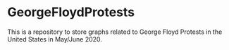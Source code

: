 # GeorgeFloydProtests
This is a repository to store graphs related to George Floyd Protests in the United States in May/June 2020.

<div>   
            <div id="34e3a5e6-c66c-437c-9b93-8e64d9b007a2" class="plotly-graph-div" style="height:100%; width:100%;"></div>
            <script type="text/javascript">
                    window.PLOTLYENV=window.PLOTLYENV || {};
                if (document.getElementById("34e3a5e6-c66c-437c-9b93-8e64d9b007a2")) {
                    Plotly.newPlot(
                        '34e3a5e6-c66c-437c-9b93-8e64d9b007a2',
                        [{"hoverinfo": "text", "lat": [34.7255, 33.5722, 32.1545, 37.3021, 37.7903, 34.1139, 32.8312, 37.7562, 36.7831, 38.5667, 39.7621, 38.8674, 38.9047, 25.7839, 27.9942, 33.7627, 41.8373, 39.7771, 38.1663, 30.0687, 42.3188, 39.3051, 42.3834, 44.9635, 39.1239, 35.2079, 35.8324, 41.2628, 35.1053, 36.2333, 40.6943, 39.986, 41.4767, 35.4676, 36.1284, 45.5371, 44.0563, 40.0077, 36.1715, 35.1046, 29.7869, 29.4658, 32.7936, 30.3006, 31.8479, 37.5295, 47.6211, 43.0642, 33.5277, 36.0713, 43.6007, 40.7774, 41.1405, 46.8653, 37.6897, 41.5725, 31.3477, 32.8151, 39.1412, 38.3484, 40.4396, 39.7415, 40.7245, 41.3112, 41.1918, 41.823, 44.4877, 42.9848, 43.6773, 61.1508, 21.3294, 43.5397, 33.798, 30.3322, 32.7812, 36.7335], "lon": [-92.358, -112.0891, -110.8782, -121.8489, -122.2165, -118.4068, -117.1225, -122.443, -119.7941, -121.4683, -104.8759, -104.7606, -77.0163, -80.2102, -82.4451, -84.4225, -87.6862, -86.1458, -85.6485, -89.9288, -71.0846, -76.6144, -83.1024, -93.2678, -94.5541, -80.8304, -78.6438, -96.0498, -106.6464, -115.2654, -73.9249, -82.9851, -81.6805, -97.5137, -95.9043, -122.65, -123.1173, -75.1339, -86.7843, -89.9773, -95.3905, -98.5254, -96.7662, -97.7517, -106.4309, -77.4756, -122.3244, -87.9673, -86.7987, -94.166, -116.2312, -111.93, -104.7927, -96.8292, -97.3441, -93.6105, -89.2359, -79.96300000000002, -84.506, -81.6323, -79.9763, -75.5413, -74.1725, -72.9246, -73.1953, -71.4187, -73.2314, -71.4447, -70.2715, -149.1091, -157.846, -96.7321, -118.1675, -81.6749, -97.3472, -76.0435], "marker": {"color": "coral"}, "text": ["Little Rock, AR", "Phoenix, AZ", "Tucson, AZ", "San Jose, CA", "Oakland, CA", "Los Angeles, CA", "San Diego, CA", "San Francisco, CA", "Fresno, CA", "Sacramento, CA", "Denver, CO", "Colorado Springs, CO", "Washington, DC", "Miami, FL", "Tampa, FL", "Atlanta, GA", "Chicago, IL", "Indianapolis, IN", "Louisville, KY", "New Orleans, LA", "Boston, MA", "Baltimore, MD", "Detroit, MI", "Minneapolis, MN", "Kansas City, MO", "Charlotte, NC", "Raleigh, NC", "Omaha, NE", "Albuquerque, NM", "Las Vegas, NV", "New York, NY", "Columbus, OH", "Cleveland, OH", "Oklahoma City, OK", "Tulsa, OK", "Portland, OR", "Eugene, OR", "Philadelphia, PA", "Nashville, TN", "Memphis, TN", "Houston, TX", "San Antonio, TX", "Dallas, TX", "Austin, TX", "El Paso, TX", "Richmond, VA", "Seattle, WA", "Milwaukee, WI", "Birmingham, AL", "Fayetteville, AR", "Boise, ID", "Salt Lake City, UT", "Cheyenne, WY", "Fargo, ND", "Wichita, KS", "Des Moines, IA", "Petal, MS", "Charleston, SC", "Cincinnati, OH", "Charleston, WV", "Pittsburgh, PA", "Wilmington, DE", "Newark, NJ", "New Haven, CT", "Bridgeport, CT", "Providence, RI", "Burlington, VT", "Manchester, NH", "Portland, ME", "Anchorage, AK", "Honolulu, HI", "Sioux Falls, SD", "Long Beach, CA", "Jacksonville, FL", "Fort Worth, TX", "Virginia Beach, VA"], "type": "scattergeo"}],
                        {"geo": {"scope": "usa"}, "template": {"data": {"bar": [{"error_x": {"color": "#2a3f5f"}, "error_y": {"color": "#2a3f5f"}, "marker": {"line": {"color": "#E5ECF6", "width": 0.5}}, "type": "bar"}], "barpolar": [{"marker": {"line": {"color": "#E5ECF6", "width": 0.5}}, "type": "barpolar"}], "carpet": [{"aaxis": {"endlinecolor": "#2a3f5f", "gridcolor": "white", "linecolor": "white", "minorgridcolor": "white", "startlinecolor": "#2a3f5f"}, "baxis": {"endlinecolor": "#2a3f5f", "gridcolor": "white", "linecolor": "white", "minorgridcolor": "white", "startlinecolor": "#2a3f5f"}, "type": "carpet"}], "choropleth": [{"colorbar": {"outlinewidth": 0, "ticks": ""}, "type": "choropleth"}], "contour": [{"colorbar": {"outlinewidth": 0, "ticks": ""}, "colorscale": [[0.0, "#0d0887"], [0.1111111111111111, "#46039f"], [0.2222222222222222, "#7201a8"], [0.3333333333333333, "#9c179e"], [0.4444444444444444, "#bd3786"], [0.5555555555555556, "#d8576b"], [0.6666666666666666, "#ed7953"], [0.7777777777777778, "#fb9f3a"], [0.8888888888888888, "#fdca26"], [1.0, "#f0f921"]], "type": "contour"}], "contourcarpet": [{"colorbar": {"outlinewidth": 0, "ticks": ""}, "type": "contourcarpet"}], "heatmap": [{"colorbar": {"outlinewidth": 0, "ticks": ""}, "colorscale": [[0.0, "#0d0887"], [0.1111111111111111, "#46039f"], [0.2222222222222222, "#7201a8"], [0.3333333333333333, "#9c179e"], [0.4444444444444444, "#bd3786"], [0.5555555555555556, "#d8576b"], [0.6666666666666666, "#ed7953"], [0.7777777777777778, "#fb9f3a"], [0.8888888888888888, "#fdca26"], [1.0, "#f0f921"]], "type": "heatmap"}], "heatmapgl": [{"colorbar": {"outlinewidth": 0, "ticks": ""}, "colorscale": [[0.0, "#0d0887"], [0.1111111111111111, "#46039f"], [0.2222222222222222, "#7201a8"], [0.3333333333333333, "#9c179e"], [0.4444444444444444, "#bd3786"], [0.5555555555555556, "#d8576b"], [0.6666666666666666, "#ed7953"], [0.7777777777777778, "#fb9f3a"], [0.8888888888888888, "#fdca26"], [1.0, "#f0f921"]], "type": "heatmapgl"}], "histogram": [{"marker": {"colorbar": {"outlinewidth": 0, "ticks": ""}}, "type": "histogram"}], "histogram2d": [{"colorbar": {"outlinewidth": 0, "ticks": ""}, "colorscale": [[0.0, "#0d0887"], [0.1111111111111111, "#46039f"], [0.2222222222222222, "#7201a8"], [0.3333333333333333, "#9c179e"], [0.4444444444444444, "#bd3786"], [0.5555555555555556, "#d8576b"], [0.6666666666666666, "#ed7953"], [0.7777777777777778, "#fb9f3a"], [0.8888888888888888, "#fdca26"], [1.0, "#f0f921"]], "type": "histogram2d"}], "histogram2dcontour": [{"colorbar": {"outlinewidth": 0, "ticks": ""}, "colorscale": [[0.0, "#0d0887"], [0.1111111111111111, "#46039f"], [0.2222222222222222, "#7201a8"], [0.3333333333333333, "#9c179e"], [0.4444444444444444, "#bd3786"], [0.5555555555555556, "#d8576b"], [0.6666666666666666, "#ed7953"], [0.7777777777777778, "#fb9f3a"], [0.8888888888888888, "#fdca26"], [1.0, "#f0f921"]], "type": "histogram2dcontour"}], "mesh3d": [{"colorbar": {"outlinewidth": 0, "ticks": ""}, "type": "mesh3d"}], "parcoords": [{"line": {"colorbar": {"outlinewidth": 0, "ticks": ""}}, "type": "parcoords"}], "pie": [{"automargin": true, "type": "pie"}], "scatter": [{"marker": {"colorbar": {"outlinewidth": 0, "ticks": ""}}, "type": "scatter"}], "scatter3d": [{"line": {"colorbar": {"outlinewidth": 0, "ticks": ""}}, "marker": {"colorbar": {"outlinewidth": 0, "ticks": ""}}, "type": "scatter3d"}], "scattercarpet": [{"marker": {"colorbar": {"outlinewidth": 0, "ticks": ""}}, "type": "scattercarpet"}], "scattergeo": [{"marker": {"colorbar": {"outlinewidth": 0, "ticks": ""}}, "type": "scattergeo"}], "scattergl": [{"marker": {"colorbar": {"outlinewidth": 0, "ticks": ""}}, "type": "scattergl"}], "scattermapbox": [{"marker": {"colorbar": {"outlinewidth": 0, "ticks": ""}}, "type": "scattermapbox"}], "scatterpolar": [{"marker": {"colorbar": {"outlinewidth": 0, "ticks": ""}}, "type": "scatterpolar"}], "scatterpolargl": [{"marker": {"colorbar": {"outlinewidth": 0, "ticks": ""}}, "type": "scatterpolargl"}], "scatterternary": [{"marker": {"colorbar": {"outlinewidth": 0, "ticks": ""}}, "type": "scatterternary"}], "surface": [{"colorbar": {"outlinewidth": 0, "ticks": ""}, "colorscale": [[0.0, "#0d0887"], [0.1111111111111111, "#46039f"], [0.2222222222222222, "#7201a8"], [0.3333333333333333, "#9c179e"], [0.4444444444444444, "#bd3786"], [0.5555555555555556, "#d8576b"], [0.6666666666666666, "#ed7953"], [0.7777777777777778, "#fb9f3a"], [0.8888888888888888, "#fdca26"], [1.0, "#f0f921"]], "type": "surface"}], "table": [{"cells": {"fill": {"color": "#EBF0F8"}, "line": {"color": "white"}}, "header": {"fill": {"color": "#C8D4E3"}, "line": {"color": "white"}}, "type": "table"}]}, "layout": {"annotationdefaults": {"arrowcolor": "#2a3f5f", "arrowhead": 0, "arrowwidth": 1}, "coloraxis": {"colorbar": {"outlinewidth": 0, "ticks": ""}}, "colorscale": {"diverging": [[0, "#8e0152"], [0.1, "#c51b7d"], [0.2, "#de77ae"], [0.3, "#f1b6da"], [0.4, "#fde0ef"], [0.5, "#f7f7f7"], [0.6, "#e6f5d0"], [0.7, "#b8e186"], [0.8, "#7fbc41"], [0.9, "#4d9221"], [1, "#276419"]], "sequential": [[0.0, "#0d0887"], [0.1111111111111111, "#46039f"], [0.2222222222222222, "#7201a8"], [0.3333333333333333, "#9c179e"], [0.4444444444444444, "#bd3786"], [0.5555555555555556, "#d8576b"], [0.6666666666666666, "#ed7953"], [0.7777777777777778, "#fb9f3a"], [0.8888888888888888, "#fdca26"], [1.0, "#f0f921"]], "sequentialminus": [[0.0, "#0d0887"], [0.1111111111111111, "#46039f"], [0.2222222222222222, "#7201a8"], [0.3333333333333333, "#9c179e"], [0.4444444444444444, "#bd3786"], [0.5555555555555556, "#d8576b"], [0.6666666666666666, "#ed7953"], [0.7777777777777778, "#fb9f3a"], [0.8888888888888888, "#fdca26"], [1.0, "#f0f921"]]}, "colorway": ["#636efa", "#EF553B", "#00cc96", "#ab63fa", "#FFA15A", "#19d3f3", "#FF6692", "#B6E880", "#FF97FF", "#FECB52"], "font": {"color": "#2a3f5f"}, "geo": {"bgcolor": "white", "lakecolor": "white", "landcolor": "#E5ECF6", "showlakes": true, "showland": true, "subunitcolor": "white"}, "hoverlabel": {"align": "left"}, "hovermode": "closest", "mapbox": {"style": "light"}, "paper_bgcolor": "white", "plot_bgcolor": "#E5ECF6", "polar": {"angularaxis": {"gridcolor": "white", "linecolor": "white", "ticks": ""}, "bgcolor": "#E5ECF6", "radialaxis": {"gridcolor": "white", "linecolor": "white", "ticks": ""}}, "scene": {"xaxis": {"backgroundcolor": "#E5ECF6", "gridcolor": "white", "gridwidth": 2, "linecolor": "white", "showbackground": true, "ticks": "", "zerolinecolor": "white"}, "yaxis": {"backgroundcolor": "#E5ECF6", "gridcolor": "white", "gridwidth": 2, "linecolor": "white", "showbackground": true, "ticks": "", "zerolinecolor": "white"}, "zaxis": {"backgroundcolor": "#E5ECF6", "gridcolor": "white", "gridwidth": 2, "linecolor": "white", "showbackground": true, "ticks": "", "zerolinecolor": "white"}}, "shapedefaults": {"line": {"color": "#2a3f5f"}}, "ternary": {"aaxis": {"gridcolor": "white", "linecolor": "white", "ticks": ""}, "baxis": {"gridcolor": "white", "linecolor": "white", "ticks": ""}, "bgcolor": "#E5ECF6", "caxis": {"gridcolor": "white", "linecolor": "white", "ticks": ""}}, "title": {"x": 0.05}, "xaxis": {"automargin": true, "gridcolor": "white", "linecolor": "white", "ticks": "", "title": {"standoff": 15}, "zerolinecolor": "white", "zerolinewidth": 2}, "yaxis": {"automargin": true, "gridcolor": "white", "linecolor": "white", "ticks": "", "title": {"standoff": 15}, "zerolinecolor": "white", "zerolinewidth": 2}}}, "title": {"text": "George Floyd Protests", "x": 0.5, "xanchor": "center", "y": 0.9, "yanchor": "top"}},
                        {"responsive": true}
                    )
                };   
            </script>
        </div>
